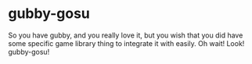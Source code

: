 gubby-gosu
==========

So you have gubby, and you really love it, but you wish that you did have some specific game library thing to integrate it with easily. Oh wait! Look! gubby-gosu!